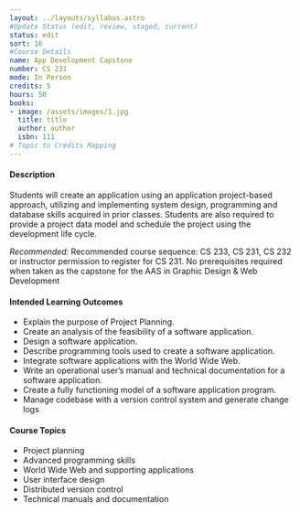 ```yaml
---
layout: ../layouts/syllabus.astro
#Update Status (edit, review, staged, current)
status: edit
sort: 16
#Course Details
name: App Development Capstone
number: CS 231
mode: In Person
credits: 5
hours: 50
books:
- image: /assets/images/1.jpg
  title: title
  author: author
  isbn: 111
# Topic to Credits Mapping
---
```

<!-- Rationale for changes: To remove specificity to one particular programming language while retaining the broad App building () goal of this class.
 GRISMER: This description is way too specific to .Net. We need to rewrite it to be more generic so it can be applied to our situation. Alternately we could create an entirely new class. **Either way could you take a bash at writing a description, outcomes and topics** -->

#### Description
Students will create an application using an application project-based approach, utilizing and implementing system design, programming and database skills acquired in prior classes. Students are also required to provide a project data model and schedule the project using the development life cycle. 

*Recommended:* Recommended course sequence: CS 233, CS 231, CS 232 or instructor permission to register for CS 231. No prerequisites required when taken as the capstone for the AAS in Graphic Design & Web Development

#### Intended Learning Outcomes
* Explain the purpose of Project Planning.
* Create an analysis of the feasibility of a software application.
* Design a software application.
* Describe programming tools used to create a software application.
* Integrate software applications with the World Wide Web.
* Write an operational user’s manual and technical documentation for a software application.
* Create a fully functioning model of a software application program.
* Manage codebase with a version control  system and generate change logs

#### Course Topics
* Project planning
* Advanced programming skills
* World Wide Web and supporting applications
* User interface design
* Distributed version control
* Technical manuals and documentation

